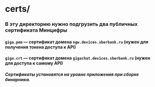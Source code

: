 # certs/
### В эту директорию нужно подгрузить два публичных сертификата Минцифры

#### `giga.pem` — сертификат домена `ngw.devices.sberbank.ru` (нужен для получения токена доступа к API)
#### `giga.crt` — сертификат домена `gigachat.devices.sberbank.ru` (нужен для доступа к самому API)

##### Сертификаты установятся на уровне приложения при сборке бинарника.

